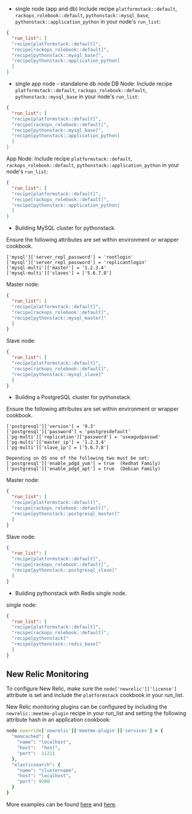 * single node (app and db)
	Include recipe `platformstack::default`, `rackops_rolebook::default`, `pythonstack::mysql_base`, `pythonstack::application_python` in your node's `run_list`:
```json
{
  "run_list": [
  "recipe[platformstack::default]",
  "recipe[rackops_rolebook::default]",
  "recipe[pythonstack::mysql_base]",
  "recipe[pythonstack::application_python]
  ]
}
```
* single app node - standalone db node
  DB Node: Include recipe `platformstack::default`, `rackops_rolebook::default`, `pythonstack::mysql_base` in your node's `run_list`:
```json
{
  "run_list": [
  "recipe[platformstack::default]",
  "recipe[rackops_rolebook::default]",
  "recipe[pythonstack::mysql_base]",
  "recipe[pythonstack::application_python]
  ]
}
```

  App Node: Include recipe `platformstack::default`, `rackops_rolebook::default`, `pythonstack::application_python` in your node's `run_list`:
```json
{
  "run_list": [
  "recipe[platformstack::default]",
  "recipe[rackops_rolebook::default]",
  "recipe[pythonstack::application_python]
  ]
}
```

* Building MySQL cluster for pythonstack.

Ensure the following attributes are set within environment or wrapper cookbook.

```
['mysql']['server_repl_password'] = 'rootlogin'
['mysql']['server_repl_password'] = 'replicantlogin'
['mysql-multi']['master'] = '1.2.3.4'
['mysql-multi']['slaves'] = ['5.6.7.8']
```

Master node:
```json
{
  "run_list": [
  "recipe[platformstack::default]",
  "recipe[rackops_rolebook::default]",
  "recipe[pythonstack::mysql_master]"
  ]
}
```

Slave node:
```json
{
  "run_list": [
  "recipe[platformstack::default]",
  "recipe[rackops_rolebook::default]",
  "recipe[pythonstack::mysql_slave]"
  ]
}
```

* Building a PostgreSQL cluster for pythonstack.

Ensure the following attributes are set within environment or wrapper cookbook.

```
['postgresql']['version'] = '9.3'
['postgresql']['password'] = 'postgresdefault'
['pg-multi']['replication']['password'] = 'useagudpasswd'
['pg-multi']['master_ip'] = '1.2.3.4'
['pg-multi']['slave_ip'] = ['5.6.7.8']

Depending on OS one of the following two must be set:
['postgresql']['enable_pdgd_yum'] = true  (Redhat Family)
['postgresql']['enable_pdgd_apt'] = true  (Debian Family)
```

Master node:
```json
{
  "run_list": [
  "recipe[platformstack::default]",
  "recipe[rackops_rolebook::default]",
  "recipe[pythonstack::postgresql_master]"
  ]
}
```
Slave node:
```json
{
  "run_list": [
  "recipe[platformstack::default]",
  "recipe[rackops_rolebook::default]",
  "recipe[pythonstack::postgresql_slave]"
  ]
}
```

* Building pythonstack with Redis single node.


single node:
```json
{
  "run_list": [
  "recipe[platformstack::default]",
  "recipe[rackops_rolebook::default]",
  "recipe[pythonstack]"
  "recipe[pythonstack::redis_base]"
  ]
}

```

New Relic Monitoring
--------------------

To configure New Relic, make sure the `node['newrelic']['license']`
attribute is set and include the `platformstack` cookbook in your run_list.

New Relic monitoring plugins can be configured by including the `newrelic::meetme-plugin`
recipe in your run_list and setting the following attribute hash in an application
cookbook:

```ruby
node.override['newrelic']['meetme-plugin']['services'] = {
  "memcached": {
    "name": "localhost",
    "host":  "host",
    "port":  11211
  },
  "elasticsearch": {
    "name": "clustername",
    "host": "localhost",
    "port": 9200
  }
}
```

More examples can be found [here](https://github.com/escapestudios-cookbooks/newrelic#meetme-pluginrb)
and [here](https://github.com/MeetMe/newrelic-plugin-agent#configuration-example).
